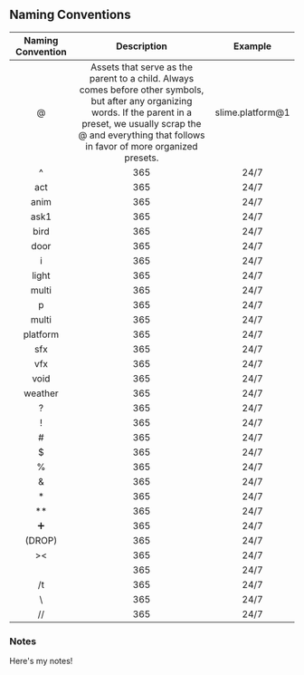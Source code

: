 ## Naming Conventions

| Naming Convention | Description | Example |
| :----: | :---: | :-------: |
| @      | Assets that serve as the parent to a child. Always comes before other symbols, but after any organizing words. If the parent in a preset, we usually scrap the @ and everything that follows in favor of more organized presets.     | slime.platform@1         |
| ^       | 365   | 24/7         |
| act       | 365   | 24/7         |
| anim       | 365   | 24/7         |
| ask1       | 365   | 24/7         |
| bird       | 365   | 24/7         |
| door       | 365   | 24/7         |
| i       | 365   | 24/7         |
| light       | 365   | 24/7         |
| multi       | 365   | 24/7         |
| p       | 365   | 24/7         |
| multi       | 365   | 24/7         |
| platform       | 365   | 24/7         |
| sfx       | 365   | 24/7         |
| vfx       | 365   | 24/7         |
| void       | 365   | 24/7         |
| weather       | 365   | 24/7         |
| ?       | 365   | 24/7         |
| !       | 365   | 24/7         |
| #       | 365   | 24/7         |
| $       | 365   | 24/7         |
| %       | 365   | 24/7         |
| &       | 365   | 24/7         |
| *       | 365   | 24/7         |
| **       | 365   | 24/7         |
| ➕       | 365   | 24/7         |
| (DROP)       | 365   | 24/7         |
| ><       | 365   | 24/7         |
| <TIME>       | 365   | 24/7         |
| /t       | 365   | 24/7         |
| \\       | 365   | 24/7         |
| //       | 365   | 24/7         |

### Notes
Here's my notes!